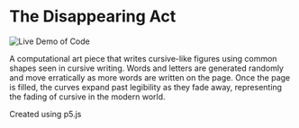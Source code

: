 # The Disappearing Act

![Live Demo of Code](https://github.com/freddiebz/Cursive-ish/blob/main/code/assets/demo.gif)

A computational art piece that writes cursive-like figures using common shapes seen in cursive writing. Words and letters are generated randomly and move erratically as more words are written on the page. Once the page is filled, the curves expand past legibility as they fade away, representing the fading of cursive in the modern world.

Created using p5.js
